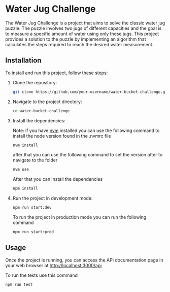 # Water Jug Challenge

The Water Jug Challenge is a project that aims to solve the classic water jug puzzle. The puzzle involves two jugs of different capacities and the goal is to measure a specific amount of water using only these jugs. This project provides a solution to the puzzle by implementing an algorithm that calculates the steps required to reach the desired water measurement.

## Installation

To install and run this project, follow these steps:

1. Clone the repository:

    ```bash
    git clone https://github.com/your-username/water-bucket-challenge.git
    ```

2. Navigate to the project directory:

    ```bash
    cd water-bucket-challenge
    ```

3. Install the dependencies:

    Note: if you have [nvm](https://github.com/nvm-sh/nvm) installed you can use the following command to install
    the node version found in the .nvmrc file

    ```bash
    nvm install
    ```

    after that you can use the following command to set the
    version after to navigate to the folder

    ```bash
    nvm use
    ```

    After that you can install the dependencies

    ```bash
    npm install
    ```

4. Run the project in development mode:

    ```bash
    npm run start:dev
    ```

    To run the project in production mode you can
    run the following command

    ```bash
    npm run start:prod
    ```

## Usage

Once the project is running, you can access the API documentation page in your web browser at <http://localhost:3000/api>

To run the tests use this command

```bash
npm run test
```
